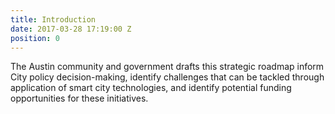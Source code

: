 ```yaml
---
title: Introduction
date: 2017-03-28 17:19:00 Z
position: 0
---
```


The Austin community and government drafts this strategic roadmap inform City policy decision-making, identify challenges that can be tackled through application of smart city technologies, and identify potential funding opportunities for these initiatives.